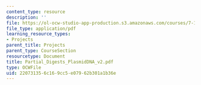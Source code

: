 ```yaml
---
content_type: resource
description: ''
file: https://ol-ocw-studio-app-production.s3.amazonaws.com/courses/7-13-experimental-microbial-genetics-fall-2003/220731356c169cc5e07962b301a1b36e_Partial_Digests_PlasmidDNA_v2.pdf
file_type: application/pdf
learning_resource_types:
- Projects
parent_title: Projects
parent_type: CourseSection
resourcetype: Document
title: Partial_Digests_PlasmidDNA_v2.pdf
type: OCWFile
uid: 22073135-6c16-9cc5-e079-62b301a1b36e
---
```

